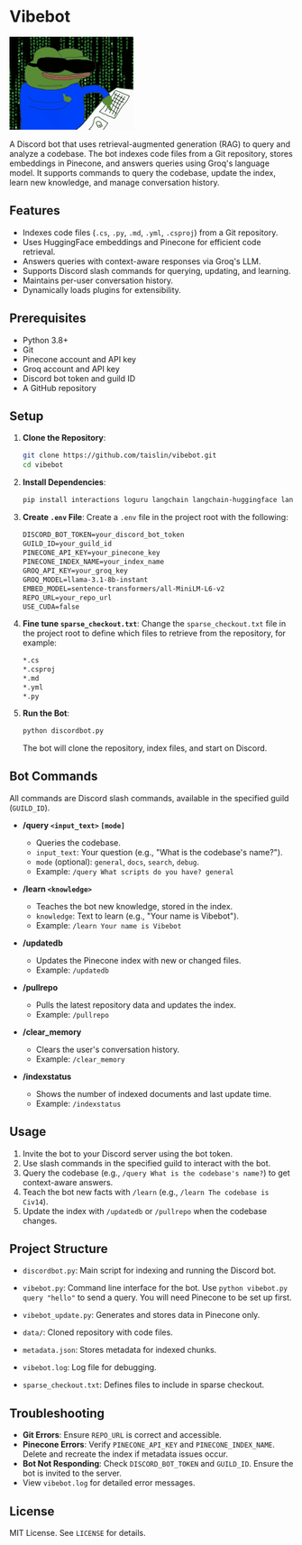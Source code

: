 # Vibebot

![vibebot](vibebot.gif)

A Discord bot that uses retrieval-augmented generation (RAG) to query and analyze a codebase. The bot indexes code files from a Git repository, stores embeddings in Pinecone, and answers queries using Groq's language model. It supports commands to query the codebase, update the index, learn new knowledge, and manage conversation history.

## Features

-   Indexes code files (`.cs`, `.py`, `.md`, `.yml`, `.csproj`) from a Git repository.
-   Uses HuggingFace embeddings and Pinecone for efficient code retrieval.
-   Answers queries with context-aware responses via Groq's LLM.
-   Supports Discord slash commands for querying, updating, and learning.
-   Maintains per-user conversation history.
-   Dynamically loads plugins for extensibility.

## Prerequisites

-   Python 3.8+
-   Git
-   Pinecone account and API key
-   Groq account and API key
-   Discord bot token and guild ID
-   A GitHub repository

## Setup

1. **Clone the Repository**:

    ```bash
    git clone https://github.com/taislin/vibebot.git
    cd vibebot
    ```

2. **Install Dependencies**:

    ```bash
    pip install interactions loguru langchain langchain-huggingface langchain-groq langchain-pinecone pinecone groq gitpython tree-sitter tree-sitter-c-sharp colorama
    ```

3. **Create `.env` File**:
   Create a `.env` file in the project root with the following:

    ```
    DISCORD_BOT_TOKEN=your_discord_bot_token
    GUILD_ID=your_guild_id
    PINECONE_API_KEY=your_pinecone_key
    PINECONE_INDEX_NAME=your_index_name
    GROQ_API_KEY=your_groq_key
    GROQ_MODEL=llama-3.1-8b-instant
    EMBED_MODEL=sentence-transformers/all-MiniLM-L6-v2
    REPO_URL=your_repo_url
    USE_CUDA=false
    ```

4. **Fine tune `sparse_checkout.txt`**:
   Change the `sparse_checkout.txt` file in the project root to define which files to retrieve from the repository, for example:

    ```
    *.cs
    *.csproj
    *.md
    *.yml
    *.py
    ```

5. **Run the Bot**:
    ```bash
    python discordbot.py
    ```
    The bot will clone the repository, index files, and start on Discord.

## Bot Commands

All commands are Discord slash commands, available in the specified guild (`GUILD_ID`).

-   **/query `<input_text>` `[mode]`**

    -   Queries the codebase.
    -   `input_text`: Your question (e.g., "What is the codebase's name?").
    -   `mode` (optional): `general`, `docs`, `search`, `debug`.
    -   Example: `/query What scripts do you have? general`

-   **/learn `<knowledge>`**

    -   Teaches the bot new knowledge, stored in the index.
    -   `knowledge`: Text to learn (e.g., "Your name is Vibebot").
    -   Example: `/learn Your name is Vibebot`

-   **/updatedb**

    -   Updates the Pinecone index with new or changed files.
    -   Example: `/updatedb`

-   **/pullrepo**

    -   Pulls the latest repository data and updates the index.
    -   Example: `/pullrepo`

-   **/clear_memory**

    -   Clears the user's conversation history.
    -   Example: `/clear_memory`

-   **/indexstatus**
    -   Shows the number of indexed documents and last update time.
    -   Example: `/indexstatus`

## Usage

1. Invite the bot to your Discord server using the bot token.
2. Use slash commands in the specified guild to interact with the bot.
3. Query the codebase (e.g., `/query What is the codebase's name?`) to get context-aware answers.
4. Teach the bot new facts with `/learn` (e.g., `/learn The codebase is Civ14`).
5. Update the index with `/updatedb` or `/pullrepo` when the codebase changes.

## Project Structure

-   `discordbot.py`: Main script for indexing and running the Discord bot.
-   `vibebot.py`: Command line interface for the bot. Use `python vibebot.py query "hello"` to send a query. You will need Pinecone to be set up first.
-   `vibebot_update.py`: Generates and stores data in Pinecone only.

-   `data/`: Cloned repository with code files.
-   `metadata.json`: Stores metadata for indexed chunks.
-   `vibebot.log`: Log file for debugging.
-   `sparse_checkout.txt`: Defines files to include in sparse checkout.

## Troubleshooting

-   **Git Errors**: Ensure `REPO_URL` is correct and accessible.
-   **Pinecone Errors**: Verify `PINECONE_API_KEY` and `PINECONE_INDEX_NAME`. Delete and recreate the index if metadata issues occur.
-   **Bot Not Responding**: Check `DISCORD_BOT_TOKEN` and `GUILD_ID`. Ensure the bot is invited to the server.
-   View `vibebot.log` for detailed error messages.

## License

MIT License. See `LICENSE` for details.

